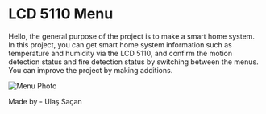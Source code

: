 # LCD 5110 Menu

Hello, the general purpose of the project is to make a smart home system.
In this project, you can get smart home system information
such as temperature and humidity via the LCD 5110,
and confirm the motion detection status and fire detection status by switching between the menus. You can improve the project by making additions.

![Menu Photo](https://github.com/Zorganight/LCD-5110-Menu-Sistemi/blob/main/images/image.jpg)

Made by - Ulaş Saçan